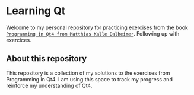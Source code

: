 # Learning Qt

Welcome to my personal repository for practicing exercises from the book [`Programming in Qt4 from Matthias Kalle Dalheimer`](https://www.amazon.com/Programming-2nd-Matthias-Kalle-Dalheimer/dp/0596000642). Following up with exercices. 

## About this repository
This repository is a collection of my solutions to the exercises from Programming in Qt4. I am using this space to track my progress and reinforce my understanding of Qt4.
